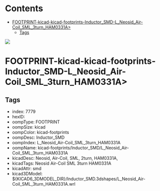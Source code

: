 



Contents
========

* [FOOTPRINT-kicad-kicad-footprints-Inductor_SMD-L_Neosid_Air-Coil_SML_3turn_HAM0331A>](#footprint-kicad-kicad-footprints-inductor_smd-l_neosid_air-coil_sml_3turn_ham0331a)
	* [Tags](#tags)
  
![][im]
# FOOTPRINT-kicad-kicad-footprints-Inductor_SMD-L_Neosid_Air-Coil_SML_3turn_HAM0331A>

## Tags

- index: 7779
- hexID: 
- oompType: FOOTPRINT
- oompSize: kicad
- oompColor: kicad-footprints
- oompDesc: Inductor_SMD
- oompIndex: L_Neosid_Air-Coil_SML_3turn_HAM0331A
- oompName: kicad-footprints/Inductor_SMD/L_Neosid_Air-Coil_SML_3turn_HAM0331A
- kicadDesc: Neosid, Air-Coil, SML, 2turn, HAM0331A,
- kicadTags: Neosid Air-Coil SML 3turn HAM0331A
- kicadAttr: smd
- kicad3DModel: ${KICAD6_3DMODEL_DIR}/Inductor_SMD.3dshapes/L_Neosid_Air-Coil_SML_3turn_HAM0331A.wrl



[im]: image.png
